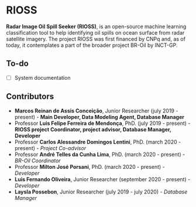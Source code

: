 # RIOSS

**Radar Image Oil Spill Seeker (RIOSS)**, is an open-source machine learning classification tool to help identifying oil spills on ocean surface from radar satellite imagery. The project RIOSS was first financed by CNPq and, as of today, it contemplates a part of the broader project BR-Oil by INCT-GP.

## To-do
- [ ] System documentation

## Contributors

- **Marcos Reinan de Assis Conceição**, Junior Researcher (july 2019 - present) - **Main Developer, Data Modeling Agent, Database Manager**
- Professor **Luis Felipe Ferreira de Mendonça**, PhD. (july 2019 - present) - **RIOSS project Coordinator, project advisor, Database Manager, Developer**
- Professor **Carlos Alessandre Domingos Lentini**, PhD. (march 2020 - present) - *Project Co-advisor*
- Professor **André Telles da Cunha Lima**, PhD. (march 2020 - present) - *BR-Oil Coordinator*
- Professor **Milton José Porsani**, PhD. (march 2020 - present) - *Developer*
- **Luis Fernando Oliveira**, Junior Researcher (september 2020 - present) - *Developer*
- **Laysla Possebon**, Junior Researcher (july 2019 - july 2020) - *Database Manager*
